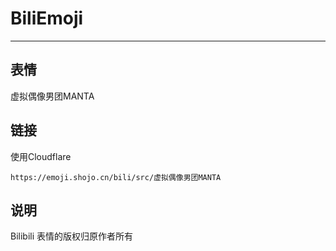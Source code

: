 # BiliEmoji
---
## 表情
虚拟偶像男团MANTA
## 链接
使用Cloudflare
```
https://emoji.shojo.cn/bili/src/虚拟偶像男团MANTA
```
## 说明
Bilibili 表情的版权归原作者所有
